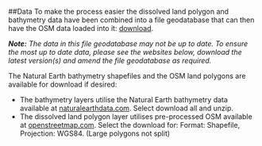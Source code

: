 ##Data
To make the process easier the dissolved land polygon and bathymetry data have been combined into a file geodatabase that can then have the OSM data loaded into it: [download](https://www.dropbox.com/s/wnuhvzh54rmey80/OpenStreetMap.gdb.zip?dl=0).

_**Note:**_ *The data in this file geodatabase may not be up to date. To ensure the most up to date data, please see the websites below, download the latest version(s) and amend the file geodatabase as required.*

The Natural Earth bathymetry shapefiles and the OSM land polygons are available for download if desired:
- The bathymetry layers utilise the Natural Earth bathymetry data available at [naturalearthdata.com](http://www.naturalearthdata.com/downloads/10m-physical-vectors/10m-bathymetry). Select download all and unzip.
- The dissolved land polygon layer utilises pre-processed OSM available at [openstreetmap.com](http://openstreetmapdata.com/data/land-polygons). Select the download for: Format: Shapefile, Projection: WGS84. (Large polygons not split)
